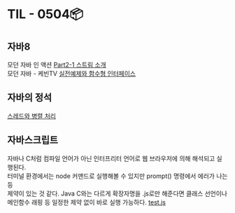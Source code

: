 # TIL - 0504📦

## 자바8
모던 자바 인 액션 <a href="./modernJavaInAction/Part2-1[스트림_소개].md">Part2-1 스트림 소개</a><br>
모던 자바 - 케빈TV <a href="./java8_kevin/modernJava8(7).md">실전예제와 함수형 인터페이스</a><br>

## 자바의 정석
<a href="./thread/thread.md">스레드와 병렬 처리</a><br>

## 자바스크립트
자바나 C처럼 컴파일 언어가 아닌 인터프리터 언어로 웹 브라우저에 의해 해석되고 실행된다.  
터미널 환경에서는 node 커맨드로 실행해볼 수 있지만 prompt() 명령에서 에러가 나는 등  
제약이 있는 것 같다. Java C와는 다르게 확장자명을 .js로만 해준다면 클래스 선언이나  
메인함수 래핑 등 일정한 제약 없이 바로 실행 가능하다. 
<a href="./javaScript/test.js">test.js</a><br>
